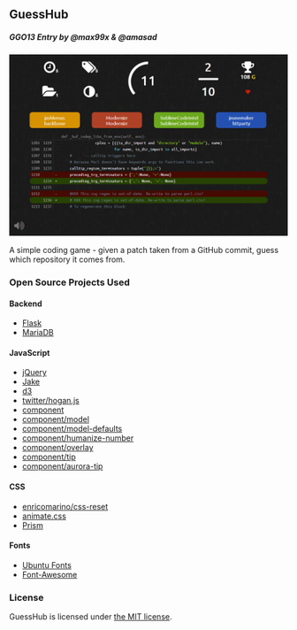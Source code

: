 ## GuessHub
##### GGO13 Entry by @max99x & @amasad

![Screenshot](screenshot.png?raw=true)

A simple coding game - given a patch taken from a GitHub commit,
guess which repository it comes from.

### Open Source Projects Used

#### Backend
* [Flask](http://flask.pocoo.org/)
* [MariaDB](https://mariadb.org/)

#### JavaScript
* [jQuery](http://jquery.com/)
* [Jake](https://github.com/mde/jake)
* [d3](http://d3js.org/)
* [twitter/hogan.js](http://twitter.github.io/hogan.js/)
* [component](http://component.io/)
* [component/model](http://component.io/component/model)
* [component/model-defaults](http://component.io/component/model-defaults)
* [component/humanize-number](http://component.io/component/humanize-number)
* [component/overlay](http://component.io/component/overlay)
* [component/tip](http://component.io/component/tip)
* [component/aurora-tip](http://component.io/component/aurora-tip)

#### CSS
* [enricomarino/css-reset](https://github.com/enricomarino/css-reset)
* [animate.css](https://github.com/ianstormtaylor/animate)
* [Prism](http://prismjs.com/)

#### Fonts
* [Ubuntu Fonts](http://font.ubuntu.com/)
* [Font-Awesome](https://github.com/FortAwesome/Font-Awesome)


### License

GuessHub is licensed under [the MIT license](http://opensource.org/licenses/MIT).
